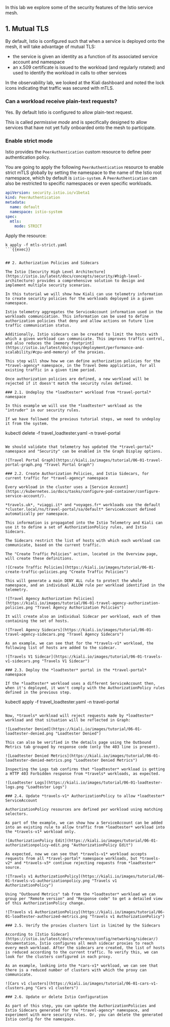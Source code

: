 In this lab we explore some of the security features of the Istio service mesh.

## 1. Mutual TLS

By default, Istio is configured such that when a service is deployed onto the mesh, it will take advantage of mutual TLS:

- the service is given an identity as a function of its associated service account and namespace
- an x.509 certificate is issued to the workload (and regularly rotated) and used to identify the workload in calls to other services

In the observability lab, we looked at the Kiali dashboard and noted the lock icons indicating that traffic was secured with mTLS.

### Can a workload receive plain-text requests?

Yes. By default Istio is configured to allow plain-text request.

This is called _permissive mode_ and is specifically designed to allow services that have not yet fully onboarded onto the mesh to participate.

### Enable strict mode

Istio provides the `PeerAuthentication` custom resource to define peer authentication policy.

You are going to apply the following `PeerAuthentication` resource to enable strict mTLS globally by setting the namespace to the name of the Istio root namespace, which by default is `istio-system`. A `PeerAuthentication` can also be restricted to specific namespaces or even specific workloads.

```yaml
apiVersion: security.istio.io/v1beta1
kind: PeerAuthentication
metadata:
  name: default
  namespace: istio-system
spec:
  mtls:
    mode: STRICT
```

Apply the resource:

```
k apply -f mtls-strict.yaml
```{{exec}}


## 2. Authorization Policies and Sidecars

The Istio [Security High Level Architecture](https://istio.io/latest/docs/concepts/security/#high-level-architecture) provides a comprehensive solution to design and implement multiple security scenarios.

In this tutorial we will show how Kiali can use telemetry information to create security policies for the workloads deployed in a given namespace.

Istio telemetry aggregates the ServiceAccount information used in the workloads communication. This information can be used to define authorization policies that deny and allow actions on future live traffic communication status.

Additionally, Istio sidecars can be created to limit the hosts with which a given workload can communicate. This improves traffic control, and also reduces the [memory footprint](https://istio.io/latest/docs/ops/deployment/performance-and-scalability/#cpu-and-memory) of the proxies.

This step will show how we can define authorization policies for the *travel-agency* namespace, in the Travel Demo application, for all existing traffic in a given time period.

Once authorization policies are defined, a new workload will be rejected if it doesn't match the security rules defined.

### 2.1. Undeploy the *loadtester* workload from *travel-portal* namespace

In this example we will use the *loadtester* workload as the "intruder" in our security rules.

If we have followed the previous tutorial steps, we need to undeploy it from the system.

```
kubectl delete -f travel_loadtester.yaml -n travel-portal
```{{exec}}

We should validate that telemetry has updated the *travel-portal* namespace and "Security" can be enabled in the Graph Display options.

![Travel Portal Graph](https://kiali.io/images/tutorial/06-01-travel-portal-graph.png "Travel Portal Graph")

### 2.2. Create Authorization Policies, and Istio Sidecars, for current traffic for *travel-agency* namespace

Every workload in the cluster uses a [Service Account](https://kubernetes.io/docs/tasks/configure-pod-container/configure-service-account/).

*travels.uk*, *viaggi.it* and *voyages.fr* workloads use the default *cluster.local/ns/travel-portal/sa/default* ServiceAccount defined automatically per namespace.

This information is propagated into the Istio Telemetry and Kiali can use it to define a set of AuthorizationPolicy rules, and Istio Sidecars.

The Sidecars restrict the list of hosts with which each workload can communicate, based on the current traffic.

The "Create Traffic Policies" action, located in the Overview page, will create these definitions.

![Create Traffic Policies](https://kiali.io/images/tutorial/06-01-create-traffic-policies.png "Create Traffic Policies")

This will generate a main DENY ALL rule to protect the whole namespace, and an individual ALLOW rule per workload identified in the telemetry.

![Travel Agency Authorization Policies](https://kiali.io/images/tutorial/06-01-travel-agency-authorization-policies.png "Travel Agency Authorization Policies")

It will create also an individual Sidecar per workload, each of them containing the set of hosts.

![Travel Agency Sidecars](https://kiali.io/images/tutorial/06-01-travel-agency-sidecars.png "Travel Agency Sidecars")

As an example, we can see that for the *travels-v1* workload, the following list of hosts are added to the sidecar.

![Travels V1 Sidecar](https://kiali.io/images/tutorial/06-01-travels-v1-sidecars.png "Travels V1 Sidecar")

### 2.3. Deploy the *loadtester* portal in the *travel-portal* namespace

If the *loadtester* workload uses a different ServiceAccount then, when it's deployed, it won't comply with the AuthorizationPolicy rules defined in the previous step.

```
kubectl apply -f travel_loadtester.yaml -n travel-portal
```{{exec}}

Now, *travels* workload will reject requests made by *loadtester* workload and that situation will be reflected in Graph:

![Loadtester Denied](https://kiali.io/images/tutorial/06-01-loadtester-denied.png "Loadtester Denied")

This can also be verified in the details page using the Outbound Metrics tab grouped by response code (only the 403 line is present).

![Loadtester Denied Metrics](https://kiali.io/images/tutorial/06-01-loadtester-denied-metrics.png "Loadtester Denied Metrics")

Inspecting the Logs tab confirms that *loadtester* workload is getting a HTTP 403 Forbidden response from *travels* workloads, as expected.

![Loadtester Logs](https://kiali.io/images/tutorial/06-01-loadtester-logs.png "Loadtester Logs")

### 2.4. Update *travels-v1* AuthorizationPolicy to allow *loadtester* ServiceAccount

AuthorizationPolicy resources are defined per workload using matching selectors.

As part of the example, we can show how a ServiceAccount can be added into an existing rule to allow traffic from *loadtester* workload into the *travels-v1* workload only.

![AuthorizationPolicy Edit](https://kiali.io/images/tutorial/06-01-authorizationpolicy-edit.png "AuthorizationPolicy Edit")

As expected, now we can see that *travels-v1* workload accepts requests from all *travel-portal* namespace workloads, but *travels-v2* and *travels-v3* continue rejecting requests from *loadtester* source.

![Travels v1 AuthorizationPolicy](https://kiali.io/images/tutorial/06-01-travels-v1-authorizationpolicy.png "Travels v1 AuthorizationPolicy")

Using "Outbound Metrics" tab from the *loadtester* workload we can group per "Remote version" and "Response code" to get a detailed view of this AuthorizationPolicy change.

![Travels v1 AuthorizationPolicy](https://kiali.io/images/tutorial/06-01-loadtester-authorized-metrics.png "Travels v1 AuthorizationPolicy")

### 2.5. Verify the proxies clusters list is limited by the Sidecars

According to [Istio Sidecar](https://istio.io/latest/docs/reference/config/networking/sidecar/) documentation, Istio configures all mesh sidecar proxies to reach every mesh workload. After the sidecars are created, the list of hosts is reduced according to the current traffic. To verify this, we can look for the clusters configured in each proxy.

As an example, looking into the *cars-v1* workload, we can see that there is a reduced number of clusters with which the proxy can communicate.

![Cars v1 clusters](https://kiali.io/images/tutorial/06-01-cars-v1-clusters.png "Cars v1 clusters")

### 2.6. Update or delete Istio Configuration

As part of this step, you can update the AuthorizationPolicies and Istio Sidecars generated for the *travel-agency* namespace, and experiment with more security rules. Or, you can delete the generated Istio config for the namespace.
